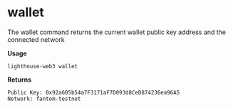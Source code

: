 # wallet

The wallet command returns the current wallet public key address and the connected network

**Usage**

```
lighthouse-web3 wallet
```

**Returns**

```
Public Key: 0x92a605b54a7F3171aF7D093d8CeD874236ea96A5
Network: fantom-testnet
```

